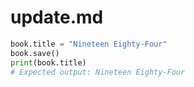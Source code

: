 # update.md

```python
book.title = "Nineteen Eighty-Four"
book.save()
print(book.title)
# Expected output: Nineteen Eighty-Four
